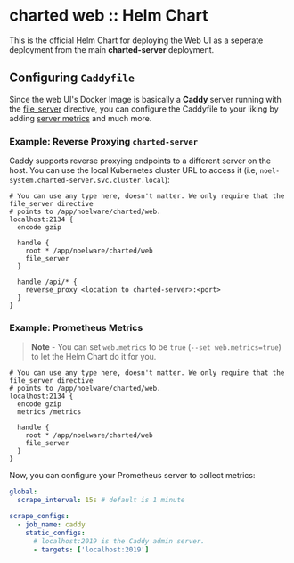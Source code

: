 # charted web :: Helm Chart

This is the official Helm Chart for deploying the Web UI as a seperate deployment from the main **charted-server** deployment.

## Configuring `Caddyfile`

Since the web UI's Docker Image is basically a **Caddy** server running with the [file_server](https://caddyserver.com/docs/caddyfile/directives/file_server) directive, you can configure the Caddyfile to your liking by adding [server metrics](https://caddyserver.com/docs/caddyfile/directives/metrics) and much more.

### Example: Reverse Proxying `charted-server`

Caddy supports reverse proxying endpoints to a different server on the host. You can use the local Kubernetes cluster URL to access it (i.e, `noel-system.charted-server.svc.cluster.local`):

```caddyfile
# You can use any type here, doesn't matter. We only require that the file_server directive
# points to /app/noelware/charted/web.
localhost:2134 {
  encode gzip

  handle {
    root * /app/noelware/charted/web
    file_server
  }

  handle /api/* {
    reverse_proxy <location to charted-server>:<port>
  }
}
```

### Example: Prometheus Metrics

> **Note** - You can set `web.metrics` to be `true` (`--set web.metrics=true`) to let the Helm Chart do it for you.

```caddyfile
# You can use any type here, doesn't matter. We only require that the file_server directive
# points to /app/noelware/charted/web.
localhost:2134 {
  encode gzip
  metrics /metrics

  handle {
    root * /app/noelware/charted/web
    file_server
  }
}
```

Now, you can configure your Prometheus server to collect metrics:

```yaml
global:
  scrape_interval: 15s # default is 1 minute

scrape_configs:
  - job_name: caddy
    static_configs:
      # localhost:2019 is the Caddy admin server.
      - targets: ['localhost:2019']
```
